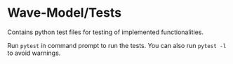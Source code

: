 # Wave-Model/Tests

Contains python test files for testing of implemented functionalities.

Run `pytest` in command prompt to run the tests. You can also run `pytest -l` to avoid warnings.
